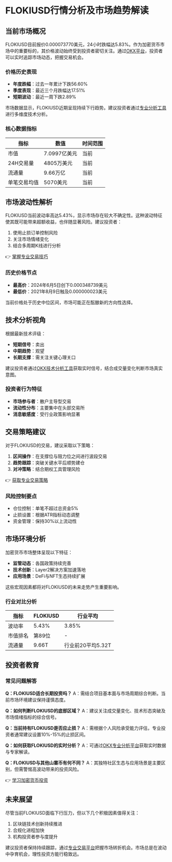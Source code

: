 # FLOKIUSD行情分析及市场趋势解读

## 当前市场概况

FLOKIUSD目前报价0.000073770美元，24小时跌幅达5.83%。作为加密货币市场中的重要标的，其价格波动始终受到投资者密切关注。通过[OKX平台](https://bit.ly/okx_welcome)，投资者可以实时追踪市场动态，把握交易机会。

### 价格历史表现
- **年度跌幅**：过去一年累计下跌56.60%
- **季度表现**：最近三个月跌幅达17.51%
- **短期波动**：最近一周下跌2.89%

市场数据显示，FLOKIUSD近期呈现持续下行趋势。建议投资者通过[专业分析工具](https://bit.ly/okx_welcome)进行多维度技术分析。

### 核心数据指标
| 指标 | 数值 | 时间范围 |
|------|------|----------|
| 市值 | 7.0997亿美元 | 当前 |
| 24H交易量 | 4805万美元 | 当前 |
| 流通量 | 9.66万亿 | 当前 |
| 单笔交易均值 | 5070美元 | 当前 |

## 市场波动性解析

FLOKIUSD当前波动率高达5.43%，显示市场存在较大不确定性。这种波动特征使其既可能带来超额收益，也伴随显著风险。建议投资者：

1. 使用止损订单控制风险
2. 关注市场情绪变化
3. 结合多周期K线进行分析

👉 [掌握专业交易技巧](https://bit.ly/okx_welcome)

### 历史价格节点
- **最高价**：2024年6月5日创下0.000348739美元
- **最低价**：2021年8月9日触及0.000000023美元

当前价格处于历史中位区间，市场可能正在酝酿新的方向性选择。

## 技术分析视角

根据最新技术评级：
- **短期信号**：卖出
- **中期趋势**：观望
- **长期支撑**：需关注关键心理关口

建议投资者通过[OKX技术分析工具](https://bit.ly/okx_welcome)获取实时信号，结合成交量变化判断市场真实意图。

### 投资者行为特征
- **市场参与者**：散户主导型交易
- **流动性分布**：主要集中在头部交易所
- **消息敏感度**：受行业政策影响显著

## 交易策略建议

对于FLOKIUSD的交易，建议采取以下策略：
1. **区间操作**：在支撑位与阻力位之间进行波段交易
2. **趋势跟踪**：突破关键水平后顺势建仓
3. **对冲策略**：结合期权工具管理风险

👉 [获取专业交易策略](https://bit.ly/okx_welcome)

### 风险控制要点
- 仓位控制：单笔不超过总资金5%
- 止损设置：根据ATR指标动态调整
- 资金管理：保持30%以上流动性

## 市场环境分析

加密货币市场整体呈现以下特征：
- **监管动态**：各国政策持续完善
- **技术创新**：Layer2解决方案加速落地
- **应用场景**：DeFi与NFT生态持续扩展

这些宏观因素都将对FLOKIUSD的未来走势产生重要影响。

### 行业对比分析

| 指标 | FLOKIUSD | 行业平均 |
|------|----------|----------|
| 波动率 | 5.43% | 3.85% |
| 市值排名 | 第89位 | - |
| 流通量 | 9.66T | 行业前20平均5.32T |

## 投资者教育

### 常见问题解答

**Q：FLOKIUSD适合长期投资吗？**
A：需结合项目基本面与市场周期综合判断。当前市场环境建议保持谨慎态度。

**Q：如何判断FLOKIUSD的底部区域？**
A：建议关注成交量变化、技术形态突破及市场情绪指标的综合信号。

**Q：当前持有FLOKIUSD是否应止损？**
A：需根据个人风险承受能力评估，专业投资者通常建议设置10%-15%的止损区间。

**Q：如何获取FLOKIUSD的实时分析？**
A：可通过[OKX专业分析平台](https://bit.ly/okx_welcome)获取实时数据与专家解读。

**Q：FLOKIUSD与其他山寨币有何不同？**
A：其独特社区生态与应用场景是主要区别，但需警惕高波动带来的投资风险。

👉 [学习加密货币投资](https://bit.ly/okx_welcome)

## 未来展望

尽管当前FLOKIUSD面临下行压力，但以下几个积极因素值得关注：
1. 区块链技术创新持续推进
2. 合规化进程加快
3. 机构投资者参与度提升

建议投资者保持持续跟踪，通过[专业交易平台](https://bit.ly/okx_welcome)把握市场转折机会。市场总是在波动中孕育机会，理性投资方能行稳致远。